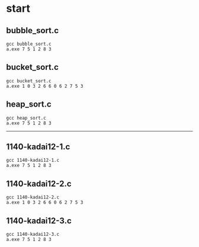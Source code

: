 # start

## bubble_sort.c

```shell
gcc bubble_sort.c
a.exe 7 5 1 2 8 3
```

## bucket_sort.c

```shell
gcc bucket_sort.c
a.exe 1 0 3 2 6 6 0 6 2 7 5 3
```

## heap_sort.c

```shell
gcc heap_sort.c
a.exe 7 5 1 2 8 3
```

-----------------------------

## 1140-kadai12-1.c

```shell
gcc 1140-kadai12-1.c
a.exe 7 5 1 2 8 3
```

## 1140-kadai12-2.c

```shell
gcc 1140-kadai12-2.c
a.exe 1 0 3 2 6 6 0 6 2 7 5 3
```

## 1140-kadai12-3.c

```shell
gcc 1140-kadai12-3.c
a.exe 7 5 1 2 8 3
```
